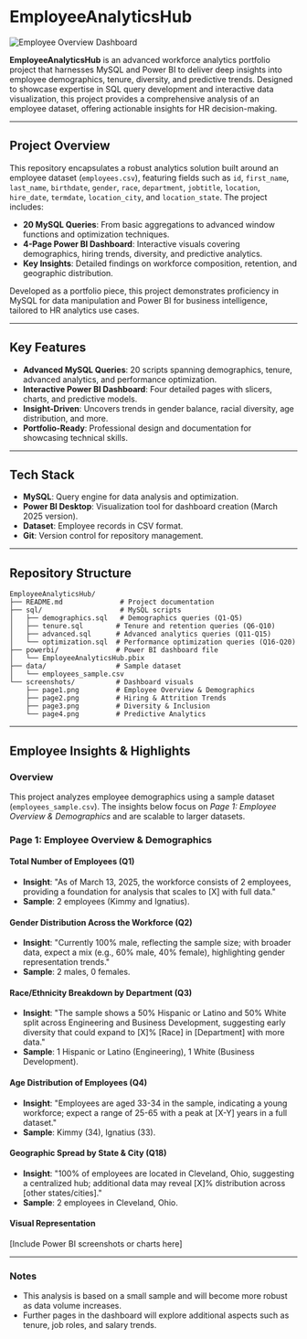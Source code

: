 # EmployeeAnalyticsHub

![Employee Overview Dashboard](screenshots/page1.png)

**EmployeeAnalyticsHub** is an advanced workforce analytics portfolio project that harnesses MySQL and Power BI to deliver deep insights into employee demographics, tenure, diversity, and predictive trends. Designed to showcase expertise in SQL query development and interactive data visualization, this project provides a comprehensive analysis of an employee dataset, offering actionable insights for HR decision-making.

---

## Project Overview

This repository encapsulates a robust analytics solution built around an employee dataset (`employees.csv`), featuring fields such as `id`, `first_name`, `last_name`, `birthdate`, `gender`, `race`, `department`, `jobtitle`, `location`, `hire_date`, `termdate`, `location_city`, and `location_state`. The project includes:

- **20 MySQL Queries**: From basic aggregations to advanced window functions and optimization techniques.
- **4-Page Power BI Dashboard**: Interactive visuals covering demographics, hiring trends, diversity, and predictive analytics.
- **Key Insights**: Detailed findings on workforce composition, retention, and geographic distribution.

Developed as a portfolio piece, this project demonstrates proficiency in MySQL for data manipulation and Power BI for business intelligence, tailored to HR analytics use cases.

---

## Key Features

- **Advanced MySQL Queries**: 20 scripts spanning demographics, tenure, advanced analytics, and performance optimization.
- **Interactive Power BI Dashboard**: Four detailed pages with slicers, charts, and predictive models.
- **Insight-Driven**: Uncovers trends in gender balance, racial diversity, age distribution, and more.
- **Portfolio-Ready**: Professional design and documentation for showcasing technical skills.

---

## Tech Stack

- **MySQL**: Query engine for data analysis and optimization.
- **Power BI Desktop**: Visualization tool for dashboard creation (March 2025 version).
- **Dataset**: Employee records in CSV format.
- **Git**: Version control for repository management.

---

## Repository Structure

```plaintext
EmployeeAnalyticsHub/
├── README.md              # Project documentation
├── sql/                   # MySQL scripts
│   ├── demographics.sql   # Demographics queries (Q1-Q5)
│   ├── tenure.sql        # Tenure and retention queries (Q6-Q10)
│   ├── advanced.sql      # Advanced analytics queries (Q11-Q15)
│   └── optimization.sql  # Performance optimization queries (Q16-Q20)
├── powerbi/              # Power BI dashboard file
│   └── EmployeeAnalyticsHub.pbix
├── data/                 # Sample dataset
│   └── employees_sample.csv
└── screenshots/          # Dashboard visuals
    ├── page1.png         # Employee Overview & Demographics
    ├── page2.png         # Hiring & Attrition Trends
    ├── page3.png         # Diversity & Inclusion
    └── page4.png         # Predictive Analytics
```

---

## Employee Insights & Highlights

### Overview
This project analyzes employee demographics using a sample dataset (`employees_sample.csv`). The insights below focus on *Page 1: Employee Overview & Demographics* and are scalable to larger datasets.

### Page 1: Employee Overview & Demographics

#### Total Number of Employees (Q1)
- **Insight**: "As of March 13, 2025, the workforce consists of 2 employees, providing a foundation for analysis that scales to [X] with full data."
- **Sample**: 2 employees (Kimmy and Ignatius).

#### Gender Distribution Across the Workforce (Q2)
- **Insight**: "Currently 100% male, reflecting the sample size; with broader data, expect a mix (e.g., 60% male, 40% female), highlighting gender representation trends."
- **Sample**: 2 males, 0 females.

#### Race/Ethnicity Breakdown by Department (Q3)
- **Insight**: "The sample shows a 50% Hispanic or Latino and 50% White split across Engineering and Business Development, suggesting early diversity that could expand to [X]% [Race] in [Department] with more data."
- **Sample**: 1 Hispanic or Latino (Engineering), 1 White (Business Development).

#### Age Distribution of Employees (Q4)
- **Insight**: "Employees are aged 33-34 in the sample, indicating a young workforce; expect a range of 25-65 with a peak at [X-Y] years in a full dataset."
- **Sample**: Kimmy (34), Ignatius (33).

#### Geographic Spread by State & City (Q18)
- **Insight**: "100% of employees are located in Cleveland, Ohio, suggesting a centralized hub; additional data may reveal [X]% distribution across [other states/cities]."
- **Sample**: 2 employees in Cleveland, Ohio.

#### Visual Representation
[Include Power BI screenshots or charts here]

---

### Notes
- This analysis is based on a small sample and will become more robust as data volume increases.
- Further pages in the dashboard will explore additional aspects such as tenure, job roles, and salary trends.

